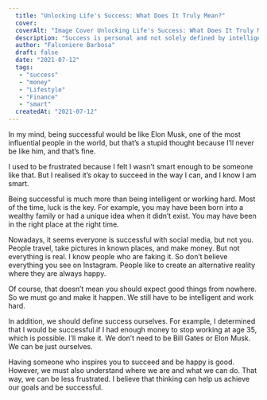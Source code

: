 ```yaml
---
  title: "Unlocking Life's Success: What Does It Truly Mean?"
  cover: 
  coverAlt: "Image Cover Unlocking Life's Success: What Does It Truly Mean?"
  description: "Success is personal and not solely defined by intelligence or hard work; luck plays a significant role. It's important to create your own definition of success and not be misled by social media portrayals of happiness. Focus on your goals and recognize your unique path to fulfillment."
  author: "Falconiere Barbosa"
  draft: false
  date: "2021-07-12"
  tags:
   - "success"
   - "money"
   - "Lifestyle"
   - "Finance"
   - "smart"
  createdAt: "2021-07-12"
---
```

  


In my mind, being successful would be like Elon Musk, one of the most influential people in the world, but that’s a stupid thought because I’ll never be like him, and that’s fine.


I used to be frustrated because I felt I wasn’t smart enough to be someone like that. But I realised it’s okay to succeed in the way I can, and I know I am smart.


Being successful is much more than being intelligent or working hard. Most of the time, luck is the key. For example, you may have been born into a wealthy family or had a unique idea when it didn’t exist. You may have been in the right place at the right time.


Nowadays, it seems everyone is successful with social media, but not you. People travel, take pictures in known places, and make money. But not everything is real. I know people who are faking it. So don’t believe everything you see on Instagram. People like to create an alternative reality where they are always happy.


Of course, that doesn’t mean you should expect good things from nowhere. So we must go and make it happen. We still have to be intelligent and work hard.


In addition, we should define success ourselves. For example, I determined that I would be successful if I had enough money to stop working at age 35, which is possible. I’ll make it. We don’t need to be Bill Gates or Elon Musk. We can be just ourselves.


Having someone who inspires you to succeed and be happy is good. However, we must also understand where we are and what we can do. That way, we can be less frustrated. I believe that thinking can help us achieve our goals and be successful.

